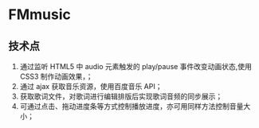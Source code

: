 # FMmusic
## 技术点
1. 通过监听 HTML5 中 audio 元素触发的 play/pause 事件改变动画状态,使用 CSS3 制作动画效果，；
2. 通过 ajax 获取音乐资源，使用百度音乐 API；
3. 获取歌词文件，对歌词进行编辑排版后实现歌词音频的同步展示；
4. 可通过点击、拖动进度条等方式控制播放进度，亦可用同样方法控制音量大小；
